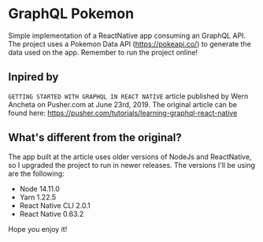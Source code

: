 # GraphQL Pokemon
Simple implementation of a ReactNative app consuming an GraphQL API. The project uses a Pokemon Data API (https://pokeapi.co/) to generate the data used on the app. Remember to run the project online!

## Inpired by
`GETTING STARTED WITH GRAPHQL IN REACT NATIVE` article published by Wern Ancheta on Pusher.com at June 23rd, 2019. The original article can be found here: https://pusher.com/tutorials/learning-graphql-react-native

## What's different from the original?
The app built at the article uses older versions of NodeJs and ReactNative, so I upgraded the project to run in newer releases. The versions I'll be using are the following:
* Node 14.11.0
* Yarn 1.22.5
* React Native CLI 2.0.1
* React Native 0.63.2

Hope you enjoy it!
